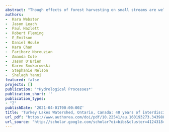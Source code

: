 ```yaml
--- 
abstract: "Though effects of forest harvesting on small streams are well documented, little is known about the cumulative effects in downstream systems. The hierarchical nature and longitudinal connectivity of river networks make them fundamentally cumulative, but lateral and vertical connectivity and instream processes can dissipate the downstream transport of water and materials. To elucidate such effects, we investigated how a suite of abiotic indicators changed from small streams to larger downstream sites (n = 6) within three basins ranging in forest management intensity (intensive, extensive, minimal) in New Brunswick (Canada) in the summer and fall of 2017 and 2018. Inorganic sediments, the inorganic/organic ratios and water temperatures significantly increased longitudinally, whereas nutrients and the fluorescence index of dissolved organic carbon (DOC; indication of terrestrial source) decreased. However, some …"
authors: 
-  Kara Webster
-  Jason Leach
-  Paul Hazlett
-  Robert Fleming
-  E_Emilson
-  Daniel Houle
-  Kara Chan
-  Fariborz Norouzian
-  Amanda Cole
-  Jason O'Brien
-  Karen Smokorowski
-  Stephanie Nelson
-  Shelagh Yanni
featured: false
projects: []
publication: '*Hydrological Processes*'
publication_short: ''
publication_types:
- "2"
publishDate: '2021-04-01T00:00:00Z'
title: 'Turkey Lakes Watershed, Ontario, Canada: 40 years of interdisciplinary whole-ecosystem research'
url_pdf: "https://www.authorea.com/doi/pdf/10.22541/au.160193273.34398880"
url_source: "http://scholar.google.com/scholar?oi=bibs&cluster=4124318476950156513&btnI=1&nossl=1&hl=fr&oe=ASCII"
--- 
```



